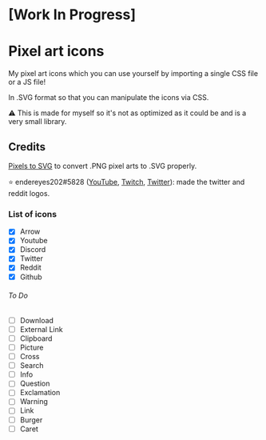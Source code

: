 # [Work In Progress]

# Pixel art icons
My pixel art icons which you can use yourself by importing a single CSS file or a JS file!

In .SVG format so that you can manipulate the icons via CSS.

⚠️ This is made for myself so it's not as optimized as it could be and is a very small library.

## Credits

[Pixels to SVG](https://codepen.io/shshaw/pen/XbxvNj) to convert .PNG pixel arts to .SVG properly.

⭐ endereyes202#5828 ([YouTube](https://www.youtube.com/@endereyes202), [Twitch](https://www.twitch.tv/endereyes202), [Twitter](https://twitter.com/endereyes202)): made the twitter and reddit logos.

### List of icons

- [x] Arrow
- [x] Youtube
- [x] Discord
- [x] Twitter
- [x] Reddit
- [x] Github

###### To Do

- [ ] Download
- [ ] External Link
- [ ] Clipboard
- [ ] Picture
- [ ] Cross
- [ ] Search
- [ ] Info
- [ ] Question
- [ ] Exclamation
- [ ] Warning
- [ ] Link
- [ ] Burger
- [ ] Caret